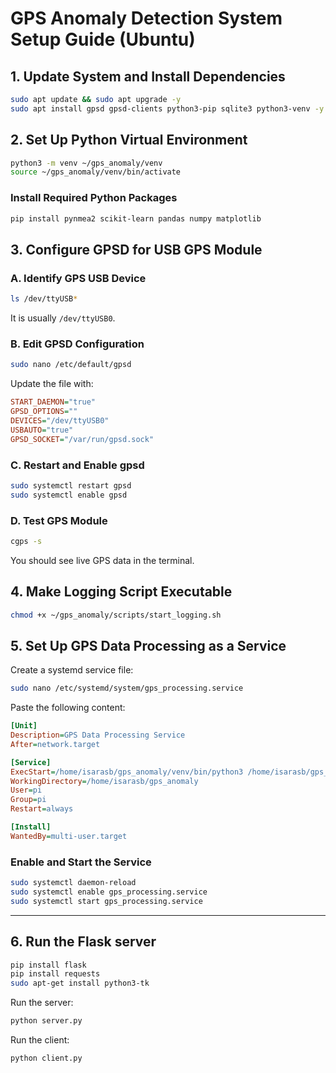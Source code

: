 # GPS Anomaly Detection System Setup Guide (Ubuntu)

## 1. Update System and Install Dependencies

```bash
sudo apt update && sudo apt upgrade -y
sudo apt install gpsd gpsd-clients python3-pip sqlite3 python3-venv -y
```

## 2. Set Up Python Virtual Environment

```bash
python3 -m venv ~/gps_anomaly/venv
source ~/gps_anomaly/venv/bin/activate
```

### Install Required Python Packages

```bash
pip install pynmea2 scikit-learn pandas numpy matplotlib
```

## 3. Configure GPSD for USB GPS Module

### A. Identify GPS USB Device

```bash
ls /dev/ttyUSB*
```

It is usually `/dev/ttyUSB0`.

### B. Edit GPSD Configuration

```bash
sudo nano /etc/default/gpsd
```

Update the file with:

```ini
START_DAEMON="true"
GPSD_OPTIONS=""
DEVICES="/dev/ttyUSB0"
USBAUTO="true"
GPSD_SOCKET="/var/run/gpsd.sock"
```

### C. Restart and Enable gpsd

```bash
sudo systemctl restart gpsd
sudo systemctl enable gpsd
```

### D. Test GPS Module

```bash
cgps -s
```

You should see live GPS data in the terminal.

## 4. Make Logging Script Executable

```bash
chmod +x ~/gps_anomaly/scripts/start_logging.sh
```

## 5. Set Up GPS Data Processing as a Service

Create a systemd service file:

```bash
sudo nano /etc/systemd/system/gps_processing.service
```

Paste the following content:

```ini
[Unit]
Description=GPS Data Processing Service
After=network.target

[Service]
ExecStart=/home/isarasb/gps_anomaly/venv/bin/python3 /home/isarasb/gps_anomaly/main_process.py
WorkingDirectory=/home/isarasb/gps_anomaly
User=pi
Group=pi
Restart=always

[Install]
WantedBy=multi-user.target
```

### Enable and Start the Service

```bash
sudo systemctl daemon-reload
sudo systemctl enable gps_processing.service
sudo systemctl start gps_processing.service
```

---

## 6. Run the Flask server
```bash
pip install flask
pip install requests
sudo apt-get install python3-tk
```
Run the server:
```bash
python server.py
```

Run the client:
```bash
python client.py
```
